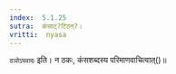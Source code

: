 ```yaml
---
index:  5.1.25
sutra:  कंसाट्?टिठन्?।
vritti:  nyasa
---
```


`ठञोऽपवादः` इति। न ठकः, कंसशब्दस्य परिमाणवाचित्वात्()॥
